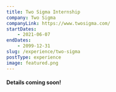 ```yaml
---
title: Two Sigma Internship
company: Two Sigma
companyLink: https://www.twosigma.com/
startDates:
    - 2021-06-07
endDates:
    - 2099-12-31
slug: /experience/two-sigma
postType: experience
image: featured.png
---
```


#### Details coming soon!
